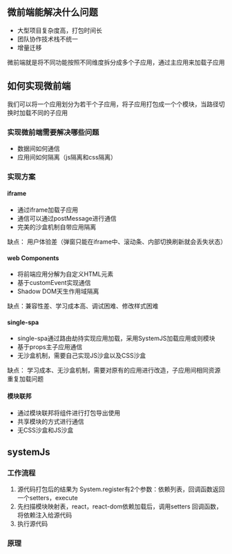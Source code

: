 ## 微前端能解决什么问题

- 大型项目复杂度高，打包时间长
- 团队协作技术栈不统一
- 增量迁移

微前端就是将不同功能按照不同维度拆分成多个子应用，通过主应用来加载子应用

## 如何实现微前端

我们可以将一个应用划分为若干个子应用，将子应用打包成一个个模块，当路径切换时加载不同的子应用

### 实现微前端需要解决哪些问题

- 数据间如何通信
- 应用间如何隔离（js隔离和css隔离）

### 实现方案

#### iframe

- 通过iframe加载子应用
- 通信可以通过postMessage进行通信
- 完美的沙盒机制自带应用隔离

缺点： 用户体验差（弹窗只能在iframe中、滚动条、内部切换刷新就会丢失状态）

#### web Components

- 将前端应用分解为自定义HTML元素
- 基于customEvent实现通信
- Shadow DOM天生作用域隔离

缺点：兼容性差、学习成本高、调试困难、修改样式困难

#### single-spa

- single-spa通过路由劫持实现应用加载，采用SystemJS加载应用或则模块
- 基于props主子应用通信
- 无沙盒机制，需要自己实现JS沙盒以及CSS沙盒

缺点： 学习成本、无沙盒机制，需要对原有的应用进行改造，子应用间相同资源重复加载问题

#### 模块联邦

- 通过模块联邦将组件进行打包导出使用
- 共享模块的方式进行通信
- 无CSS沙盒和JS沙盒

## systemJs

### 工作流程

1. 源代码打包后的结果为 System.register有2个参数：依赖列表，回调函数返回一个setters，execute
2. 先扫描模块映射表，react，react-dom依赖加载后，调用setters 回调函数，将依赖注入给源代码
3. 执行源代码

### 原理

```

```



 